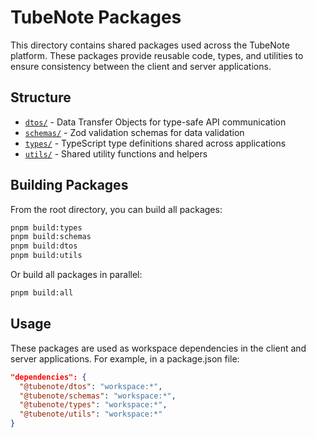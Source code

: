 # TubeNote Packages

This directory contains shared packages used across the TubeNote platform. These packages provide reusable code, types, and utilities to ensure consistency between the client and server applications.

## Structure

- [`dtos/`](./dtos/README.md) - Data Transfer Objects for type-safe API communication
- [`schemas/`](./schemas/README.md) - Zod validation schemas for data validation
- [`types/`](./types/README.md) - TypeScript type definitions shared across applications
- [`utils/`](./utils/README.md) - Shared utility functions and helpers

## Building Packages

From the root directory, you can build all packages:

```bash
pnpm build:types
pnpm build:schemas
pnpm build:dtos
pnpm build:utils
```

Or build all packages in parallel:

```bash
pnpm build:all
```

## Usage

These packages are used as workspace dependencies in the client and server applications. For example, in a package.json file:

```json
"dependencies": {
  "@tubenote/dtos": "workspace:*",
  "@tubenote/schemas": "workspace:*",
  "@tubenote/types": "workspace:*",
  "@tubenote/utils": "workspace:*"
}
```
